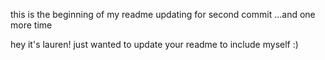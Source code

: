this is the beginning of my readme
updating for second commit
...and one more time

hey it's lauren! just wanted to update your readme to include myself :)